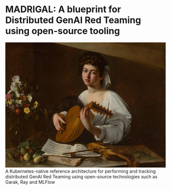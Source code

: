 # MADRIGAL: A blueprint for Distributed GenAI Red Teaming using open-source tooling
 ![The Lute Player (c. 1600) by Caravaggio. The lutenist reads madrigal music by the composer Jacques Arcadelt. (Hermitage, Saint Petersburg)](assets/image.jpeg)
A Kubernetes-native reference architecture for performing and tracking distributed GenAI Red Teaming using open-source technologies such as Garak, Ray and MLFlow


